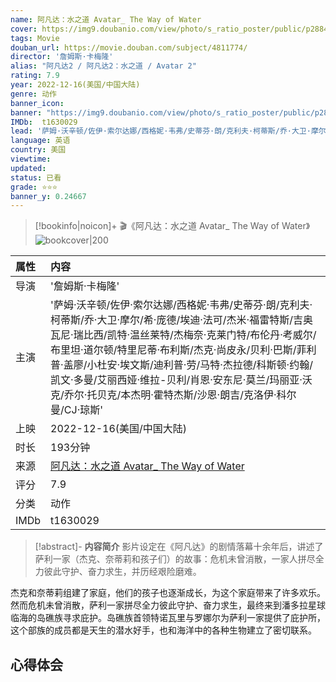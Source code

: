 ```yaml
---
name: 阿凡达：水之道 Avatar_ The Way of Water
cover: https://img9.doubanio.com/view/photo/s_ratio_poster/public/p2884182275.jpg
tags: Movie
douban_url: https://movie.douban.com/subject/4811774/
director: '詹姆斯·卡梅隆'
alias: "阿凡达2 / 阿凡达2：水之道 / Avatar 2"
rating: 7.9
year: 2022-12-16(美国/中国大陆)
genre: 动作
banner_icon: 
banner: "https://img9.doubanio.com/view/photo/s_ratio_poster/public/p2884182275.jpg"
IMDb:  t1630029
lead: '萨姆·沃辛顿/佐伊·索尔达娜/西格妮·韦弗/史蒂芬·朗/克利夫·柯蒂斯/乔·大卫·摩尔/希·庞德/埃迪·法可/杰米·福雷特斯/吉奥瓦尼·瑞比西/凯特·温丝莱特/杰梅奈·克莱门特/布伦丹·考威尔/布里坦·道尔顿/特里尼蒂·布利斯/杰克·尚皮永/贝利·巴斯/菲利普·盖廖/小杜安·埃文斯/迪利普·劳/马特·杰拉德/科斯顿·约翰/凯文·多曼/艾丽西娅·维拉-贝利/肖恩·安东尼·莫兰/玛丽亚·沃克/乔尔·托贝克/本杰明·霍特杰斯/沙恩·朗吉/克洛伊·科尔曼/CJ·琼斯' 
language: 英语 
country: 美国 
viewtime:
updated: 
status: 已看
grade: ⭐️⭐️⭐️
banner_y: 0.24667
---
```

> [!bookinfo|noicon]+ 🎬《阿凡达：水之道 Avatar_ The Way of Water》
> ![bookcover|200](https://img9.doubanio.com/view/photo/s_ratio_poster/public/p2884182275.jpg)
>
| 属性 | 内容                                       |
|:---- |:------------------------------------------ |
| 导演 | '詹姆斯·卡梅隆'                         |
| 主演 | '萨姆·沃辛顿/佐伊·索尔达娜/西格妮·韦弗/史蒂芬·朗/克利夫·柯蒂斯/乔·大卫·摩尔/希·庞德/埃迪·法可/杰米·福雷特斯/吉奥瓦尼·瑞比西/凯特·温丝莱特/杰梅奈·克莱门特/布伦丹·考威尔/布里坦·道尔顿/特里尼蒂·布利斯/杰克·尚皮永/贝利·巴斯/菲利普·盖廖/小杜安·埃文斯/迪利普·劳/马特·杰拉德/科斯顿·约翰/凯文·多曼/艾丽西娅·维拉-贝利/肖恩·安东尼·莫兰/玛丽亚·沃克/乔尔·托贝克/本杰明·霍特杰斯/沙恩·朗吉/克洛伊·科尔曼/CJ·琼斯'                             |
| 上映 | 2022-12-16(美国/中国大陆)                             |
| 时长 | 193分钟                   |
| 来源 | [阿凡达：水之道 Avatar_ The Way of Water](https://movie.douban.com/subject/4811774/) |
| 评分 | 7.9                           |
| 分类 | 动作                            |
| IMDb | t1630029                             | 

> [!abstract]- **内容简介**
>  影片设定在《阿凡达》的剧情落幕十余年后，讲述了萨利一家（杰克、奈蒂莉和孩子们）的故事：危机未曾消散，一家人拼尽全力彼此守护、奋力求生，并历经艰险磨难。

















杰克和奈蒂莉组建了家庭，他们的孩子也逐渐成长，为这个家庭带来了许多欢乐。然而危机未曾消散，萨利一家拼尽全力彼此守护、奋力求生，最终来到潘多拉星球临海的岛礁族寻求庇护。岛礁族首领特诺瓦里与罗娜尔为萨利一家提供了庇护所，这个部族的成员都是天生的潜水好手，也和海洋中的各种生物建立了密切联系。
>  
## 心得体会
